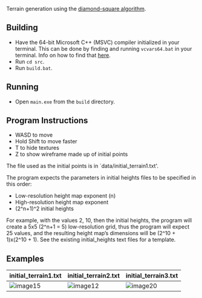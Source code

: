 Terrain generation using the [diamond-square algorithm](https://en.wikipedia.org/wiki/Diamond-square_algorithm).

## Building

- Have the 64-bit Microsoft C++ (MSVC) compiler initialized in your terminal. This can be done by finding and running `vcvars64.bat` in your terminal. Info on how to find that [here](https://docs.microsoft.com/en-us/cpp/build/building-on-the-command-line?view=msvc-170#developer_command_file_locations).
- Run `cd src`.
- Run `build.bat`.

## Running

- Open `main.exe` from the `build` directory.

## Program Instructions

- WASD to move
- Hold Shift to move faster
- T to hide textures
- Z to show wireframe made up of initial points

The file used as the initial points is in `data/initial_terrain1.txt'.

The program expects the parameters in initial heights files to be specified in this order:
- Low-resolution height map exponent (n)
- High-resolution height map exponent
- (2^n+1)^2 initial heights

For example, with the values 2, 10, then the initial heights, the program will create a 5x5 (2^n+1 = 5) low-resolution grid, thus the program will expect 25 values, and the resulting height map’s dimensions will be (2^10 + 1)x(2^10 + 1).
See the existing initial_heights text files for a template.

## Examples

| initial_terrain1.txt | initial_terrain2.txt | initial_terrain3.txt |
| -------------------- | -------------------- | -------------------- |
| ![image15](https://user-images.githubusercontent.com/23489769/176546842-35bd6249-53d9-4b29-8c15-36bffe2184c5.png) | ![image12](https://user-images.githubusercontent.com/23489769/176546874-7108963f-6bd7-4207-acec-be2174fa848d.png) | ![image20](https://user-images.githubusercontent.com/23489769/176546888-aab5a5e2-9b6e-4d10-bae3-e3ed0cefbf2a.png) |



